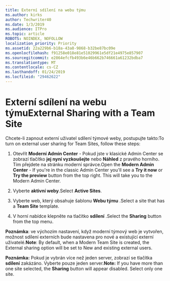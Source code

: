 ```yaml
---
title: Externí sdílení na webu týmu
ms.author: kirks
author: Techwriter40
ms.date: 1/3/2019
ms.audience: ITPro
ms.topic: article
ROBOTS: NOINDEX, NOFOLLOW
localization_priority: Priority
ms.assetid: 22a229b6-b18a-43a8-9868-b32be87bc09e
ms.openlocfilehash: f91258e018e81e51029961e5df21e4975e857907
ms.sourcegitcommit: e2864efcfb493b6e46b662b746661a61232bdba7
ms.translationtype: MT
ms.contentlocale: cs-CZ
ms.lasthandoff: 01/24/2019
ms.locfileid: "29462622"
---
```

# <a name="external-sharing-with-a-team-site"></a><span data-ttu-id="b4fdd-102">Externí sdílení na webu týmu</span><span class="sxs-lookup"><span data-stu-id="b4fdd-102">External Sharing with a Team Site</span></span>

<span data-ttu-id="b4fdd-103">Chcete-li zapnout externí uživatel sdílení týmové weby, postupujte takto:</span><span class="sxs-lookup"><span data-stu-id="b4fdd-103">To turn on external user sharing for Team Sites, follow these steps:</span></span> 
  
1. <span data-ttu-id="b4fdd-p101">Otevřít **Moderní Admin Center** - Pokud jste v klasické Admin Center se zobrazí tlačítko **jej nyní vyzkoušejte** nebo **Náhled** z pravého horního. Tím přejdete na stránku moderní správce.</span><span class="sxs-lookup"><span data-stu-id="b4fdd-p101">Open the **Modern Admin Center** - If you're in the classic Admin Center you'll see a **Try it now** or **Try the preview** button from the top right. This will take you to the Modern Admin Center.</span></span> 
  
2. <span data-ttu-id="b4fdd-106">Vyberte **aktivní weby**.</span><span class="sxs-lookup"><span data-stu-id="b4fdd-106">Select **Active Sites**.</span></span> 
  
3. <span data-ttu-id="b4fdd-107">Vyberte web, který obsahuje šablonu **Webu týmu** .</span><span class="sxs-lookup"><span data-stu-id="b4fdd-107">Select a site that has a **Team Site** template.</span></span> 
  
4. <span data-ttu-id="b4fdd-108">V horní nabídce klepněte na tlačítko **sdílení** .</span><span class="sxs-lookup"><span data-stu-id="b4fdd-108">Select the **Sharing** button from the top menu.</span></span> 
  
 <span data-ttu-id="b4fdd-109">**Poznámka**: ve výchozím nastavení, když moderní týmový web je vytvořen, možnost sdílení externích bude nastavena pro nové a existující externí uživatelé.</span><span class="sxs-lookup"><span data-stu-id="b4fdd-109">**Note**: By default, when a Modern Team Site is created, the External sharing option will be set to New and existing external users.</span></span> 
  
 <span data-ttu-id="b4fdd-p102">**Poznámka:** Pokud je vybrán více než jeden server, zobrazí se tlačítka **sdílení** zakázáno. Vyberte pouze jeden server.</span><span class="sxs-lookup"><span data-stu-id="b4fdd-p102">**Note:** If you have more than one site selected, the **Sharing** button will appear disabled. Select only one site.</span></span> 
  

